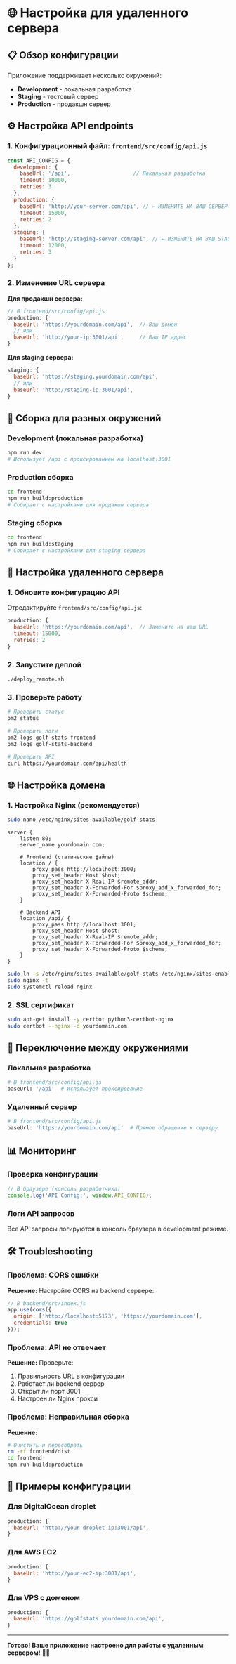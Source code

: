 # 🌐 Настройка для удаленного сервера

## 📋 Обзор конфигурации

Приложение поддерживает несколько окружений:
- **Development** - локальная разработка
- **Staging** - тестовый сервер
- **Production** - продакшн сервер

## ⚙️ Настройка API endpoints

### 1. Конфигурационный файл: `frontend/src/config/api.js`

```javascript
const API_CONFIG = {
  development: {
    baseUrl: '/api',                    // Локальная разработка
    timeout: 10000,
    retries: 3
  },
  production: {
    baseUrl: 'http://your-server.com/api', // ← ИЗМЕНИТЕ НА ВАШ СЕРВЕР
    timeout: 15000,
    retries: 2
  },
  staging: {
    baseUrl: 'http://staging-server.com/api', // ← ИЗМЕНИТЕ НА ВАШ STAGING
    timeout: 12000,
    retries: 3
  }
};
```

### 2. Изменение URL сервера

**Для продакшн сервера:**
```javascript
// В frontend/src/config/api.js
production: {
  baseUrl: 'https://yourdomain.com/api',  // Ваш домен
  // или
  baseUrl: 'http://your-ip:3001/api',     // Ваш IP адрес
}
```

**Для staging сервера:**
```javascript
staging: {
  baseUrl: 'https://staging.yourdomain.com/api',
  // или
  baseUrl: 'http://staging-ip:3001/api',
}
```

## 🚀 Сборка для разных окружений

### Development (локальная разработка)
```bash
npm run dev
# Использует /api с проксированием на localhost:3001
```

### Production сборка
```bash
cd frontend
npm run build:production
# Собирает с настройками для продакшн сервера
```

### Staging сборка
```bash
cd frontend
npm run build:staging
# Собирает с настройками для staging сервера
```

## 🔧 Настройка удаленного сервера

### 1. Обновите конфигурацию API

Отредактируйте `frontend/src/config/api.js`:

```javascript
production: {
  baseUrl: 'https://yourdomain.com/api',  // Замените на ваш URL
  timeout: 15000,
  retries: 2
}
```

### 2. Запустите деплой

```bash
./deploy_remote.sh
```

### 3. Проверьте работу

```bash
# Проверить статус
pm2 status

# Проверить логи
pm2 logs golf-stats-frontend
pm2 logs golf-stats-backend

# Проверить API
curl https://yourdomain.com/api/health
```

## 🌐 Настройка домена

### 1. Настройка Nginx (рекомендуется)

```bash
sudo nano /etc/nginx/sites-available/golf-stats
```

```nginx
server {
    listen 80;
    server_name yourdomain.com;

    # Frontend (статические файлы)
    location / {
        proxy_pass http://localhost:3000;
        proxy_set_header Host $host;
        proxy_set_header X-Real-IP $remote_addr;
        proxy_set_header X-Forwarded-For $proxy_add_x_forwarded_for;
        proxy_set_header X-Forwarded-Proto $scheme;
    }

    # Backend API
    location /api/ {
        proxy_pass http://localhost:3001;
        proxy_set_header Host $host;
        proxy_set_header X-Real-IP $remote_addr;
        proxy_set_header X-Forwarded-For $proxy_add_x_forwarded_for;
        proxy_set_header X-Forwarded-Proto $scheme;
    }
}
```

```bash
sudo ln -s /etc/nginx/sites-available/golf-stats /etc/nginx/sites-enabled/
sudo nginx -t
sudo systemctl reload nginx
```

### 2. SSL сертификат

```bash
sudo apt-get install -y certbot python3-certbot-nginx
sudo certbot --nginx -d yourdomain.com
```

## 🔄 Переключение между окружениями

### Локальная разработка
```bash
# В frontend/src/config/api.js
baseUrl: '/api'  # Использует проксирование
```

### Удаленный сервер
```bash
# В frontend/src/config/api.js
baseUrl: 'https://yourdomain.com/api'  # Прямое обращение к серверу
```

## 📊 Мониторинг

### Проверка конфигурации
```javascript
// В браузере (консоль разработчика)
console.log('API Config:', window.API_CONFIG);
```

### Логи API запросов
Все API запросы логируются в консоль браузера в development режиме.

## 🛠️ Troubleshooting

### Проблема: CORS ошибки
**Решение:** Настройте CORS на backend сервере:

```javascript
// В backend/src/index.js
app.use(cors({
  origin: ['http://localhost:5173', 'https://yourdomain.com'],
  credentials: true
}));
```

### Проблема: API не отвечает
**Решение:** Проверьте:
1. Правильность URL в конфигурации
2. Работает ли backend сервер
3. Открыт ли порт 3001
4. Настроен ли Nginx прокси

### Проблема: Неправильная сборка
**Решение:** 
```bash
# Очистить и пересобрать
rm -rf frontend/dist
cd frontend
npm run build:production
```

## 📝 Примеры конфигурации

### Для DigitalOcean droplet
```javascript
production: {
  baseUrl: 'http://your-droplet-ip:3001/api',
}
```

### Для AWS EC2
```javascript
production: {
  baseUrl: 'http://your-ec2-ip:3001/api',
}
```

### Для VPS с доменом
```javascript
production: {
  baseUrl: 'https://golfstats.yourdomain.com/api',
}
```

---

**Готово! Ваше приложение настроено для работы с удаленным сервером! 🏌️‍♂️**

